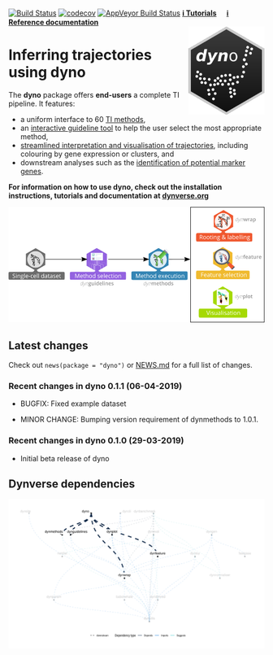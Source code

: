 
<!-- README.md is generated from README.Rmd. Please edit that file -->

[![Build
Status](https://travis-ci.org/dynverse/dynplot.svg?branch=master)](https://travis-ci.org/dynverse/dynplot)
[![codecov](https://codecov.io/gh/dynverse/dyno/branch/master/graph/badge.svg)](https://codecov.io/gh/dynverse/dyno)
[![AppVeyor Build
Status](https://ci.appveyor.com/api/projects/status/github/dynverse/dyno?branch=master&svg=true)](https://ci.appveyor.com/project/dynverse/dyno)
[**ℹ️ Tutorials**](https://dynverse.org)     [**ℹ️ Reference
documentation**](https://dynverse.org/reference)
<br><img src="man/figures/dyno.gif" align="right" width="150px" />

# Inferring trajectories using dyno

The **dyno** package offers **end-users** a complete TI pipeline. It
features:

  - a uniform interface to 60 [TI
    methods](https://github.com/dynverse/dynmethods#list-of-included-methods),
  - an [interactive guideline
    tool](https://github.com/dynverse/dyno#selecting-the-most-optimal-ti-methods)
    to help the user select the most appropriate method,
  - [streamlined interpretation and visualisation of
    trajectories](https://github.com/dynverse/dyno#plotting-the-trajectory),
    including colouring by gene expression or clusters, and
  - downstream analyses such as the [identification of potential marker
    genes](https://github.com/dynverse/dyno#predicting-and-visualising-genes-of-interest).

**For information on how to use dyno, check out the installation
instructions, tutorials and documentation at
[dynverse.org](https://dynverse.org)**

![](man/figures/toolkit.png)

## Latest changes

Check out `news(package = "dyno")` or [NEWS.md](NEWS.md) for a full list
of changes.

<!-- This section gets automatically generated from inst/NEWS.md -->

### Recent changes in dyno 0.1.1 (06-04-2019)

  - BUGFIX: Fixed example dataset

  - MINOR CHANGE: Bumping version requirement of dynmethods to 1.0.1.

### Recent changes in dyno 0.1.0 (29-03-2019)

  - Initial beta release of
dyno

## Dynverse dependencies

<!-- Generated by "update_dependency_graphs.R" in the main dynverse repo -->

![](man/figures/dependencies.png)
